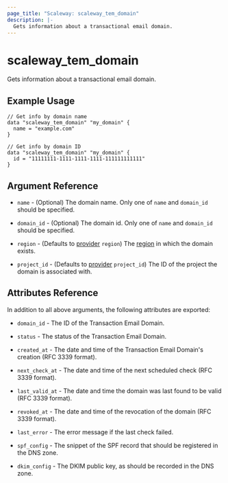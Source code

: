 ```yaml
---
page_title: "Scaleway: scaleway_tem_domain"
description: |-
  Gets information about a transactional email domain.
---
```


# scaleway_tem_domain

Gets information about a transactional email domain.

## Example Usage

```hcl
// Get info by domain name
data "scaleway_tem_domain" "my_domain" {
  name = "example.com"
}

// Get info by domain ID
data "scaleway_tem_domain" "my_domain" {
  id = "11111111-1111-1111-1111-111111111111"
}
```

## Argument Reference

- `name` - (Optional) The domain name.
  Only one of `name` and `domain_id` should be specified.

- `domain_id` - (Optional) The domain id.
  Only one of `name` and `domain_id` should be specified.

- `region` - (Defaults to [provider](../index.md#region) `region`) The [region](../guides/regions_and_zones.md#regions) in which the domain exists.

- `project_id` - (Defaults to [provider](../index.md#project_id) `project_id`) The ID of the project the domain is associated with.

## Attributes Reference

In addition to all above arguments, the following attributes are exported:

- `domain_id` - The ID of the Transaction Email Domain.

- `status` - The status of the Transaction Email Domain.

- `created_at` - The date and time of the Transaction Email Domain's creation (RFC 3339 format).

- `next_check_at` - The date and time of the next scheduled check (RFC 3339 format).

- `last_valid_at` - The date and time the domain was last found to be valid (RFC 3339 format).

- `revoked_at` - The date and time of the revocation of the domain (RFC 3339 format).

- `last_error` - The error message if the last check failed.

- `spf_config` - The snippet of the SPF record that should be registered in the DNS zone.

- `dkim_config` - The DKIM public key, as should be recorded in the DNS zone.
